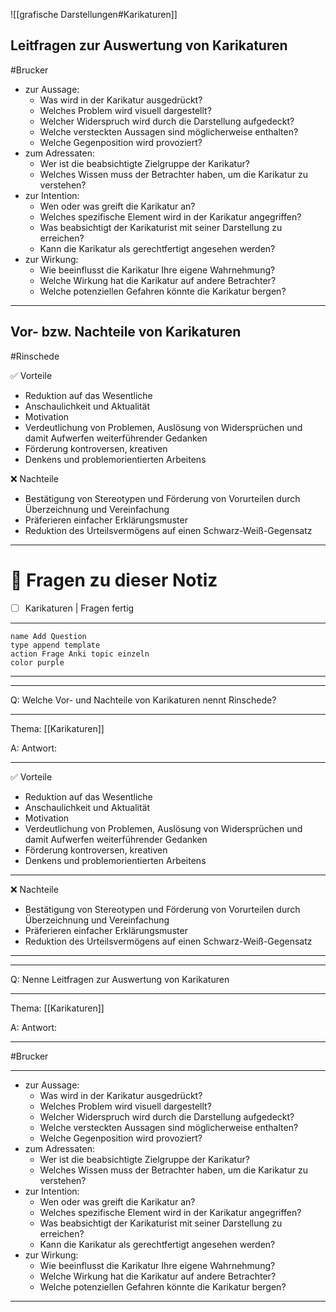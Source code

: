 ![[grafische Darstellungen#Karikaturen]]

## Leitfragen zur Auswertung von Karikaturen

#Brucker

- zur Aussage:
	- Was wird in der Karikatur ausgedrückt?
	- Welches Problem wird visuell dargestellt?
	- Welcher Widerspruch wird durch die Darstellung aufgedeckt?
	- Welche versteckten Aussagen sind möglicherweise enthalten?
	- Welche Gegenposition wird provoziert?
- zum Adressaten:
	- Wer ist die beabsichtigte Zielgruppe der Karikatur?
	- Welches Wissen muss der Betrachter haben, um die Karikatur zu verstehen?
- zur Intention:
	- Wen oder was greift die Karikatur an?
	- Welches spezifische Element wird in der Karikatur angegriffen?
	- Was beabsichtigt der Karikaturist mit seiner Darstellung zu erreichen?
	- Kann die Karikatur als gerechtfertigt angesehen werden?
- zur Wirkung:
	- Wie beeinflusst die Karikatur Ihre eigene Wahrnehmung?
	- Welche Wirkung hat die Karikatur auf andere Betrachter?
	- Welche potenziellen Gefahren könnte die Karikatur bergen?

---

## Vor- bzw. Nachteile von Karikaturen

#Rinschede 

✅ Vorteile
- Reduktion auf das Wesentliche
- Anschaulichkeit und Aktualität
- Motivation
- Verdeutlichung von Problemen, Auslösung von Widersprüchen und damit Aufwerfen weiterführender Gedanken
- Förderung kontroversen, kreativen
- Denkens und problemorientierten Arbeitens

❌ Nachteile
- Bestätigung von Stereotypen und Förderung von Vorurteilen durch Überzeichnung und Vereinfachung
- Präferieren einfacher Erklärungsmuster
- Reduktion des Urteilsvermögens auf einen Schwarz-Weiß-Gegensatz

---

# 🔎 Fragen zu dieser Notiz

- [ ] Karikaturen  | Fragen fertig

---
```button
name Add Question
type append template
action Frage Anki topic einzeln 
color purple
```
___
---

Q: Welche Vor- und Nachteile von Karikaturen nennt Rinschede?
___
Thema: [[Karikaturen]] 

A: Antwort: 
___
✅ Vorteile
- Reduktion auf das Wesentliche
- Anschaulichkeit und Aktualität
- Motivation
- Verdeutlichung von Problemen, Auslösung von Widersprüchen und damit Aufwerfen weiterführender Gedanken
- Förderung kontroversen, kreativen
- Denkens und problemorientierten Arbeitens
___
❌ Nachteile
- Bestätigung von Stereotypen und Förderung von Vorurteilen durch Überzeichnung und Vereinfachung
- Präferieren einfacher Erklärungsmuster
- Reduktion des Urteilsvermögens auf einen Schwarz-Weiß-Gegensatz
<!--ID: 1710780797564-->



___
---

Q: Nenne Leitfragen zur Auswertung von Karikaturen
___
Thema: [[Karikaturen]] 

A: Antwort: 
___
#Brucker
____
- zur Aussage:
	- Was wird in der Karikatur ausgedrückt?
	- Welches Problem wird visuell dargestellt?
	- Welcher Widerspruch wird durch die Darstellung aufgedeckt?
	- Welche versteckten Aussagen sind möglicherweise enthalten?
	- Welche Gegenposition wird provoziert?
- zum Adressaten:
	- Wer ist die beabsichtigte Zielgruppe der Karikatur?
	- Welches Wissen muss der Betrachter haben, um die Karikatur zu verstehen?
- zur Intention:
	- Wen oder was greift die Karikatur an?
	- Welches spezifische Element wird in der Karikatur angegriffen?
	- Was beabsichtigt der Karikaturist mit seiner Darstellung zu erreichen?
	- Kann die Karikatur als gerechtfertigt angesehen werden?
- zur Wirkung:
	- Wie beeinflusst die Karikatur Ihre eigene Wahrnehmung?
	- Welche Wirkung hat die Karikatur auf andere Betrachter?
	- Welche potenziellen Gefahren könnte die Karikatur bergen?
<!--ID: 1710780770109-->




___





